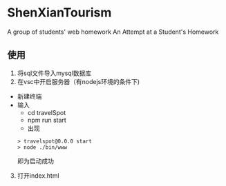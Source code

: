 # ShenXianTourism
A group of students' web homework
An Attempt at a Student's Homework

## 使用
1. 将sql文件导入mysql数据库
2. 在vsc中开启服务器（有nodejs环境的条件下)
- 新建终端
- 输入
  - cd travelSpot
  - npm run start
  - 出现
  ```
  > travelspot@0.0.0 start
  > node ./bin/www
  ```
  即为启动成功
3. 打开index.html

